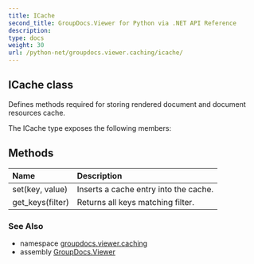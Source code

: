 ```yaml
---
title: ICache
second_title: GroupDocs.Viewer for Python via .NET API Reference
description: 
type: docs
weight: 30
url: /python-net/groupdocs.viewer.caching/icache/
---
```


## ICache class

Defines methods required for storing rendered document and document resources сache.

The ICache type exposes the following members:
## Methods
| Name | Description |
| :- | :- |
|set(key, value)|Inserts a cache entry into the cache.|
|get_keys(filter)|Returns all keys matching filter.|

### See Also

* namespace [groupdocs.viewer.caching](/viewer/python-net/groupdocs.viewer.caching/)
* assembly [GroupDocs.Viewer](/viewer/python-net/)

